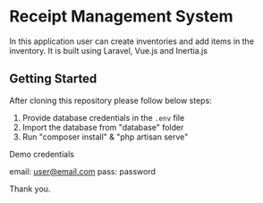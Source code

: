 # Receipt Management System

In this application user can create inventories and add items in the inventory. It is built using Laravel, Vue.js and Inertia.js



## Getting Started
After cloning this repository please follow below steps:

1. Provide database credentials in the `.env` file
2. Import the database from "database" folder
3. Run  "composer install" & "php artisan serve"


Demo credentials

email: user@email.com
pass: password

Thank you.


